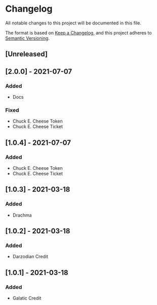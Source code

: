 # Changelog
All notable changes to this project will be documented in this file.

The format is based on [Keep a Changelog](https://keepachangelog.com/en/1.0.0/),
and this project adheres to [Semantic Versioning](https://semver.org/spec/v2.0.0.html).

## [Unreleased]

## [2.0.0] - 2021-07-07
### Added
- Docs

### Fixed
- Chuck E. Cheese Token
- Chuck E. Cheese Ticket

## [1.0.4] - 2021-07-07
### Added
- Chuck E. Cheese Token
- Chuck E. Cheese Ticket

## [1.0.3] - 2021-03-18
### Added
- Drachma

## [1.0.2] - 2021-03-18
### Added
- Darzodian Credit

## [1.0.1] - 2021-03-18
### Added
- Galatic Credit
